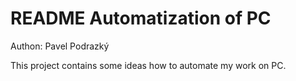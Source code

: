 # README Automatization of PC
Authon: Pavel Podrazký

This project contains some ideas how to automate my work on PC.